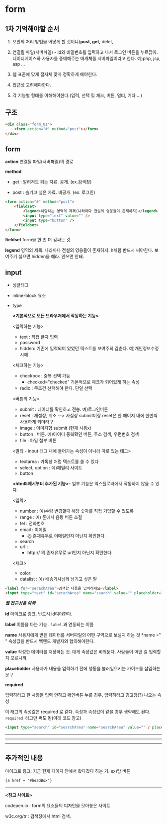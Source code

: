 # form

## 1차 기억해야할 순서

1. 보안의 처리 방법을 어떻게 할 것이냐(<strong>post, get,</strong> delet, 

2. 연결될 파일(서버파일) - id와 비밀번호를 입력하고 나서 로그인 버튼을 누르잖아. 데이터베이스와 사용자를 중매해주는 매개체를 서버파일이라고 한다. 예)php, jsp, asp ... 

3. 웹 표준에 맞게 절자체 맞게 정확하게 해야한다.

4. 접근성 고려해야한다.

5. 각 기능별 형태를 이해해야한다.(입력, 선택 및 체크, 버튼, 멀티, 기타 ...)



## 구조

```html
<div class="form_01">
	<form action="#" method="post"></form>
</div>
```

## form

**action**
연결될 파일(서버파일)의 경로

**method**

- get : 알려져도 되는 자료. 공개. (ex.검색창)

- post : 숨기고 싶은 자료. 비공개. (ex. 로그인)



```html
<form action="#" method="post">
	<fieldset>
		<legend>해당하는 영역의 제목(나라마다 전설의 영웅들이 존재하지)</legend>
		<input type="text" value="" />
		<input type="button" />
	</fieldset>
</form>

```

**fieldset**
form을 한 번 더 감싸는 것

**legend** 
영역의 제목. 나라마다 전설의 영웅들이 존재하지. h처럼 반드시 써야한다. 보여주기 싫으면 hidden을 해라. 안쓰면 안돼.



## **input**

- 싱글태그
-  inline-block 요소

- type 

  **<기본적으로 모든 브라우저에서 작동하는 기능>**

  <입력하는 기능>

  - text : 직접 글자 입력
  - password
  - hidden: 기존에 입력되어 있었던  텍스트를 보여주되 감춘다. 예)개인정보수정 시에

  

  <체크하는 기능>

  - checkbox : 중복 선택 가능
    - checked="checked"   기본적으로 체크가 되어있게 하는 속성
  - radio : 무조건 선택해야 한다. 단일 선택

  

  <버튼의 기능>

  - submit : 데이터를 확인하고 전송. 예)로그인버튼
  - reset : 재설정, 취소               -->  사실상 submit이랑 reset은 한 페이지 내에 한번씩 사용하게 되더라구
  - image : 이미지형 submit (현재 사용x)
  - button : 버튼. 예)아이디 중복확인 버튼, 주소 검색, 우편번호 검색
  - file : 파일 첨부 버튼

  

  <멀티 - input 태그 내에 들어가는 속성이 아니라 따로 있는 태그> 

  - textarea : 카톡창 처럼 텍스트를 쓸  수 있다
  - select, option : 예)패밀리 사이트
  - button

  

  **<html5에서부터 추가된 기능>**- 일부 기능은 익스플로러에서 작동하지 않을 수 있다.

  <입력>

  - number :  예)수량 변경할때 해당 숫자를 직접 기입할  수 있도록
  - range : 예) 폰에서 음량 버튼 조절
  - tel : 전화번호
  - email : 이메일
    - @ 존재유무로 이메일인지 아닌지 확인한다.
  - search
  - url : 
    - http:// 의 존재유무로 url인지 아닌지 확인한다.

  

  <체크>

  - color: 
  - datalist : 예) 배송기사님께 남기고 싶은 말

  

```html
<label for="serachArea">검색할 내용을 입력하세요</label>
<input type="text" id="serachArea" name="search" value="" placeholder="내용을 입력하세요"/>
```

***웹 접근성을 위해***

**id**
마이크로 링크. 반드시 id여야한다.

**label**
이름을 다는 기능 . ```label``` 과 연동되는 이름

**name**
사용자에게 받은 데이터를 서버파일의 어떤 구역으로 보낼지 하는 것
*name =" " 속성값을 반드시 백엔드 개발자와 협의해야한다.

**value**
작성한 데이터를 저장하는 것. 대게 속성값은 비워둔다. 사람들이 어떤 걸 입력할 지 모르니까.

**placeholder** 
사용자가 내용을 입력하기 전에 행동을 불러일으키는 가이드를 삽입하는 문구

**required**

입력하라고 한 사항들 입력 안하고 확인버튼 누를 경우, 입력하라고 경고창(?) 나오는 속성

이 태그의 속성값은 required 로 같다. 속성과 속성값이 같을 경우 생략해도 된다. ```required ```라고만 써도 됨(아래 코드 참고)

```html
<input type="search" id="searchArea" name="searchArea" value="" / placeholder="검색할 내용을 입력하세요" required />
```



---



---

---

## 추가적인  내용

마이크로 링크: 지금 현재 페이지 안에서 왔다갔다 하는 거. ex)탑 버튼

```
{a href = "#headBox"}
```



---

**<참고 사이트>**

codepen.io : form의 요소들의 디자인을 모아놓은 사이트

w3c.org/tr : 검색창에서 html 검색.